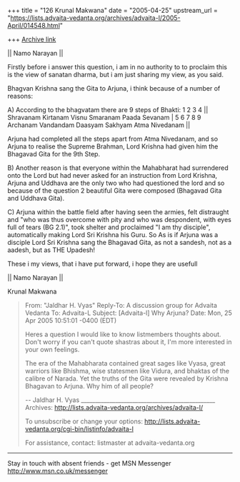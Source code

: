 +++
title = "126 Krunal Makwana"
date = "2005-04-25"
upstream_url = "https://lists.advaita-vedanta.org/archives/advaita-l/2005-April/014548.html"

+++
[Archive link](https://lists.advaita-vedanta.org/archives/advaita-l/2005-April/014548.html)

|| Namo Narayan ||


Firstly before i answer this question, i am in no authority to to proclaim 
this is the view of sanatan dharma, but i am just sharing my view, as you 
said.

Bhagvan Krishna sang the Gita to Arjuna, i think because of a number of 
reasons:

A) According to the bhagvatam there are 9 steps of Bhakti:
           1           2                  3                     4
|| Shravanam Kirtanam Visnu Smaranam  Paada Sevanam |
       5            6               7          8                  9
Archanam Vandandam Daasyam Sakhyam Atma Nivedanam ||

Arjuna had completed all the steps apart from Atma Nivedanam, and so Arjuna 
to realise the Supreme Brahman, Lord Krishna had given him the Bhagavad Gita 
for the 9th Step.

B) Another reason is that everyone within the Mahabharat had surrendered 
onto the Lord but had never asked for an instruction from Lord Krishna, 
Arjuna and Uddhava are the only two who had questioned the lord and so 
because of the question 2 beautiful Gita were composed (Bhagavad Gita and 
Uddhava Gita).

C) Arjuna within the battle field after having seen the armies, felt 
distraught and "who was thus overcome with pity and who was despondent, with 
eyes full of tears (BG 2.1)", took shelter and proclaimed "I am thy 
disciple", automatically making Lord Sri Krishna his Guru. So As is if 
Arjuna was a
disciple Lord Sri Krishna sang the Bhagavad Gita, as not a sandesh, not as a 
aadesh, but as THE Upadesh!

These i my views, that i have put forward, i hope they are usefull

|| Namo Narayan ||

Krunal Makwana

>From: "Jaldhar H. Vyas" <jaldhar at braincells.com> Reply-To: A discussion 
>group for Advaita Vedanta <advaita-l at lists.advaita-vedanta.org> To: 
>Advaita-L <advaita-l at lists.advaita-vedanta.org> Subject: [Advaita-l] Why 
>Arjuna? Date: Mon, 25 Apr 2005 10:51:01 -0400 (EDT)
>
>Heres a question I would like to know listmembers thoughts about.  Don't 
>worry if you can't quote shastras about it, I'm more interested in your own 
>feelings.
>
>The era of the Mahabharata contained great sages like Vyasa, great warriors 
>like Bhishma, wise statesmen like Vidura, and bhaktas of the calibre of 
>Narada.  Yet the truths of the Gita were revealed by Krishna Bhagavan to 
>Arjuna.  Why him of all people?
>
>--
>Jaldhar H. Vyas <jaldhar at braincells.com> 
>_______________________________________________ Archives: 
>http://lists.advaita-vedanta.org/archives/advaita-l/
>
>To unsubscribe or change your options: 
>http://lists.advaita-vedanta.org/cgi-bin/listinfo/advaita-l
>
>For assistance, contact: listmaster at advaita-vedanta.org

_________________________________________________________________
Stay in touch with absent friends - get MSN Messenger 
http://www.msn.co.uk/messenger


